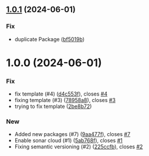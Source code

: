 ## [1.0.1](https://github.com/VikashChauhan51/ecart-core/compare/v1.0.0...v1.0.1) (2024-06-01)


### Fix

* duplicate Package ([bf5019b](https://github.com/VikashChauhan51/ecart-core/commit/bf5019b5a7be726ce9d4d6e075212944e201eb64))

# 1.0.0 (2024-06-01)


### Fix

* fix template (#4) ([d4c553f](https://github.com/VikashChauhan51/ecart-core/commit/d4c553f10460906ce1a828fc806dcc619cd1daf4)), closes [#4](https://github.com/VikashChauhan51/ecart-core/issues/4)
* fixing template (#3) ([78958a8](https://github.com/VikashChauhan51/ecart-core/commit/78958a86b2f22fbdfe81095bf224af37a1e5339c)), closes [#3](https://github.com/VikashChauhan51/ecart-core/issues/3)
* trying to fix template ([2be8b72](https://github.com/VikashChauhan51/ecart-core/commit/2be8b72db8c3f5e6331bfde7e929e843b58d480e))

### New

* Added new packages (#7) ([9aa477f](https://github.com/VikashChauhan51/ecart-core/commit/9aa477f49b8db0fc3b19e9a434f3910c28aeeaed)), closes [#7](https://github.com/VikashChauhan51/ecart-core/issues/7)
* Enable sonar cloud (#1) ([5ab768f](https://github.com/VikashChauhan51/ecart-core/commit/5ab768fd4abe9d981572bada3a59a4840cecb656)), closes [#1](https://github.com/VikashChauhan51/ecart-core/issues/1)
* Fixing semantic versioning (#2) ([225ccfb](https://github.com/VikashChauhan51/ecart-core/commit/225ccfb1c4f0d11111bc054f4313a49efaa400cf)), closes [#2](https://github.com/VikashChauhan51/ecart-core/issues/2)
